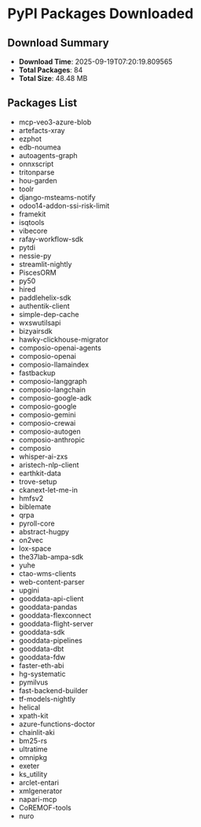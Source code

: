 # PyPI Packages Downloaded

## Download Summary
- **Download Time**: 2025-09-19T07:20:19.809565
- **Total Packages**: 84
- **Total Size**: 48.48 MB

## Packages List
- mcp-veo3-azure-blob
- artefacts-xray
- ezphot
- edb-noumea
- autoagents-graph
- onnxscript
- tritonparse
- hou-garden
- toolr
- django-msteams-notify
- odoo14-addon-ssi-risk-limit
- framekit
- isqtools
- vibecore
- rafay-workflow-sdk
- pytdi
- nessie-py
- streamlit-nightly
- PiscesORM
- py50
- hired
- paddlehelix-sdk
- authentik-client
- simple-dep-cache
- wxswutilsapi
- bizyairsdk
- hawky-clickhouse-migrator
- composio-openai-agents
- composio-openai
- composio-llamaindex
- fastbackup
- composio-langgraph
- composio-langchain
- composio-google-adk
- composio-google
- composio-gemini
- composio-crewai
- composio-autogen
- composio-anthropic
- composio
- whisper-ai-zxs
- aristech-nlp-client
- earthkit-data
- trove-setup
- ckanext-let-me-in
- hmfsv2
- biblemate
- qrpa
- pyroll-core
- abstract-hugpy
- on2vec
- lox-space
- the37lab-ampa-sdk
- yuhe
- ctao-wms-clients
- web-content-parser
- upgini
- gooddata-api-client
- gooddata-pandas
- gooddata-flexconnect
- gooddata-flight-server
- gooddata-sdk
- gooddata-pipelines
- gooddata-dbt
- gooddata-fdw
- faster-eth-abi
- hg-systematic
- pymilvus
- fast-backend-builder
- tf-models-nightly
- helical
- xpath-kit
- azure-functions-doctor
- chainlit-aki
- bm25-rs
- ultratime
- omnipkg
- exeter
- ks_utility
- arclet-entari
- xmlgenerator
- napari-mcp
- CoREMOF-tools
- nuro
